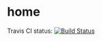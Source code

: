 # home

Travis CI status: [![Build Status](https://travis-ci.org/serialdoom/home.svg?branch=master)](https://travis-ci.org/serialdoom/home)
